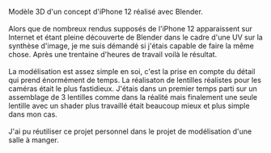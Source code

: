 Modèle 3D d'un concept d'iPhone 12 réalisé avec Blender. 
<br>
<br>
Alors que de nombreux rendus supposés de l'iPhone 12 apparaissent sur Internet et étant pleine découverte de Blender dans le cadre d'une UV sur la synthèse d'image, je me suis démandé si j'étais capable de faire la même chose. Après une trentaine d'heures de travail voilà le résultat. 
<br>
<br>
La modélisation est assez simple en soi, c'est la prise en compte du détail qui prend énormément de temps. La réalisaton de lentilles réalistes pour les caméras était le plus fastidieux. J'étais dans un premier temps parti sur un assemblage de 3 lentilles comme dans la réalité mais finalement une seule lentille avec un shader plus travaillé était beaucoup mieux et plus simple dans mon cas. 
<br>
<br>
J'ai pu réutiliser ce projet personnel dans le projet de modélisation d'une salle à manger.